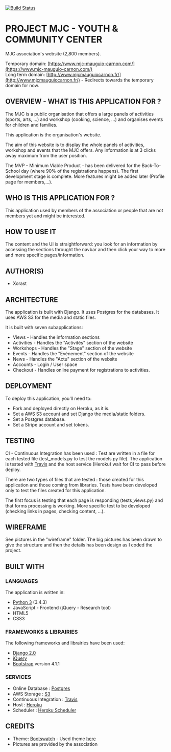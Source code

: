 [![Build Status](https://travis-ci.org/Xorast/MJC-Website.svg?branch=master)](https://travis-ci.org/Xorast/MJC-Website)

# PROJECT MJC - YOUTH & COMMUNITY CENTER

MJC association's website (2,800 members).

Temporary domain: [https://www.mjc-mauguio-carnon.com/](https://www.mjc-mauguio-carnon.com/)  
Long term domain: [http://www.mjcmauguiocarnon.fr/](http://www.mjcmauguiocarnon.fr/) - Redirects towards the temporary domain for now.

## OVERVIEW - WHAT IS THIS APPLICATION FOR ?

The MJC is a public organisation that offers a large panels of activities (sports, arts, ...) and workshop (cooking, science, ...) and organises events for children and families.

This application is the organisation's website.

The aim of this website is to display the whole panels of activities, workshop and events that the MJC offers.
Any information is at 3 clicks away maximum from the user position.

The MVP - Minimum Viable Product - has been delivered for the Back-To-School day (where 90% of the registrations happens).
The first development stage is complete. More features might be added later (Profile page for members,...).

## WHO IS THIS APPLICATION FOR ?

This application used by members of the association or people that are not members yet and might be interested.

## HOW TO USE IT

The content and the UI is straightforward: you look for an information by accessing the sections throught the navbar and then click your way to more and more specific pages/information. 

## AUTHOR(S)

* Xorast

## ARCHITECTURE

The application is built with Django.
It uses Postgres for the databases.
It uses AWS S3 for the media and static files.

It is built with seven subapplications:

* Views - Handles the information sections
* Activities - Handles the "Activités" section of the website
* Workshops - Handles the "Stage" section of the website
* Events - Handles the "Evénement" section of the website
* News - Handles the "Actu" section of the website
* Accounts - Login / User space
* Checkout - Handles online payment for registrations to activities.

## DEPLOYMENT

To deploy this application, you'll need to:

* Fork and deployed directly on Heroku, as it is.
* Set a AWS S3 account and set Django the media/static folders.
* Set a Postgres database.
* Set a Stripe account and set tokens.

## TESTING

CI - Continuous Integration has been used :
Test are written in a file for each tested file (test_models.py to test the models.py file).
The application is tested with [Travis](https://travis-ci.org/) and the host service (Heroku) wait for CI to pass before deploy.

There are two types of files that are tested : those created for this application and those coming from libraries.
Tests have been developed only to test the files created for this application.

The first focus is testing that each page is responding (tests_views.py) and that forms processing is working.
More specific test to be developed (checking links in pages, checking content, ...).

## WIREFRAME

See pictures in the "wireframe" folder.
The big pictures has been drawn to give the structure and then the details has been design as I coded the project.

## BUILT WITH
### LANGUAGES
The application is written in:
* [Python 3](https://www.python.org/) (3.4.3) 
* JavaScript - Frontend  (jQuery - Research tool)
* HTML5 
* CSS3

### FRAMEWORKS & LIBRAIRIES
The following frameworks and librairies have been used:
* [Django 2.0](https://www.djangoproject.com/)
* [jQuery](https://jquery.com/)
* [Bootstrap](https://getbootstrap.com/) version 4.1.1


### SERVICES
* Online Database : [Postgres](https://www.heroku.com/postgres)
* AWS Storage : [S3](https://aws.amazon.com/s3/)
* Continuous Integration : [Travis](https://travis-ci.org/)
* Host : [Heroku](https://heroku.com)
* Scheduler : [Heroku Scheduler](https://devcenter.heroku.com/articles/scheduler)

## CREDITS
* Theme: [Bootswatch](https://bootswatch.com/) - Used theme [here](https://bootswatch.com/cerulean/)
* Pictures are provided by the association